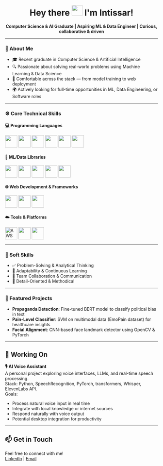<h1 align="center">
  Hey there <img src="https://emojis.slackmojis.com/emojis/images/1588177020/8809/wave_hello.gif?1588177020" width="35"/>  I'm Intissar!
</h1>

<p align="center">
  <b>Computer Science & AI Graduate | Aspiring ML & Data Engineer | Curious, collaborative & driven</b>
</p>

---

### 🧠 About Me

- 🎓 Recent graduate in Computer Science & Artificial Intelligence  
- 🔍 Passionate about solving real-world problems using Machine Learning & Data Science  
- 🧰 Comfortable across the stack — from model training to web deployment  
- 🌍 Actively looking for full-time opportunities in ML, Data Engineering, or Software roles

---

### ⚙️ Core Technical Skills

#### 💻 Programming Languages
<p>
  <img src="https://cdn.jsdelivr.net/gh/devicons/devicon/icons/python/python-original.svg" width="40"/>
  <img src="https://cdn.jsdelivr.net/gh/devicons/devicon/icons/java/java-original.svg" width="40"/>
  <img src="https://cdn.jsdelivr.net/gh/devicons/devicon/icons/javascript/javascript-original.svg" width="40"/>
  <img src="https://cdn.jsdelivr.net/gh/devicons/devicon/icons/cplusplus/cplusplus-original.svg" width="40"/>
  <img src="https://cdn.jsdelivr.net/gh/devicons/devicon/icons/php/php-original.svg" width="40"/>
  <img src="https://cdn.jsdelivr.net/gh/devicons/devicon/icons/mysql/mysql-original.svg" width="40"/>
</p>

#### 🧪 ML/Data Libraries
<p>
  <img src="https://cdn.jsdelivr.net/gh/devicons/devicon/icons/tensorflow/tensorflow-original.svg" width="40"/>
  <img src="https://cdn.jsdelivr.net/gh/devicons/devicon/icons/pytorch/pytorch-original.svg" width="40"/>
  <img src="https://cdn.jsdelivr.net/gh/devicons/devicon/icons/numpy/numpy-original.svg" width="40"/>
  <img src="https://cdn.jsdelivr.net/gh/devicons/devicon/icons/pandas/pandas-original.svg" width="40"/>
  <img src="https://cdn.jsdelivr.net/gh/devicons/devicon/icons/opencv/opencv-original.svg" width="40"/>
</p>

#### 🌐 Web Development & Frameworks
<p>
  <img src="https://cdn.jsdelivr.net/gh/devicons/devicon/icons/html5/html5-original.svg" width="40"/>
  <img src="https://cdn.jsdelivr.net/gh/devicons/devicon/icons/css3/css3-original.svg" width="40"/>
  <img src="https://cdn.jsdelivr.net/gh/devicons/devicon/icons/django/django-plain.svg" width="40"/>
</p>

#### ☁️ Tools & Platforms
<p>
  <img src="https://cdn.jsdelivr.net/npm/simple-icons@v9/icons/amazonaws.svg" width="40" alt="AWS"/>
  <img src="https://cdn.jsdelivr.net/gh/devicons/devicon/icons/git/git-original.svg" width="40"/>
  <img src="https://cdn.jsdelivr.net/gh/devicons/devicon/icons/linux/linux-original.svg" width="40"/>
</p>

---

### 🔧 Soft Skills

- ✅ Problem-Solving & Analytical Thinking  
- 🔄 Adaptability & Continuous Learning  
- 🤝 Team Collaboration & Communication  
- 🧩 Detail-Oriented & Methodical  

---

### 📂 Featured Projects

- **Propaganda Detection**: Fine-tuned BERT model to classify political bias in text  
- **Pain-Level Classifier**: SVM on multimodal data (EmoPain dataset) for healthcare insights  
- **Facial Alignment**: CNN-based face landmark detector using OpenCV & PyTorch  

---

## 🔧 Working On

**🎙 AI Voice Assistant**  
A personal project exploring voice interfaces, LLMs, and real-time speech processing.  
Stack: Python, SpeechRecognition, PyTorch, transformers, Whisper, ElevenLabs API.  
Goals:
- Process natural voice input in real time
- Integrate with local knowledge or internet sources
- Respond naturally with voice output
- Potential desktop integration for productivity
---

## 📫 Get in Touch  
Feel free to connect with me!  
[LinkedIn](https://www.linkedin.com/in/intissarelyaalaoui/) | [Email](mailto:elyaalaoui.intissar@gmail.com)
